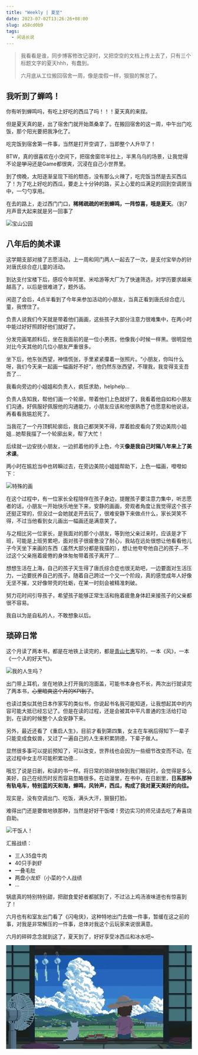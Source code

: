 ```yaml
---
title: "Weekly | 夏至"
date: 2023-07-02T13:26:26+08:00
slug: a58cd0b9
tags:
  - 闲话长说
---
```

> 我看看是谁，同步博客修改记录时，又把空空的文档上传上去了，只有三个标题文字的夏天hhh，有蠢到。
>
> 六月底从工位搬回宿舍一周，像是度假一样，狠狠的懈怠了。

## 我听到了蝉鸣！

你有听到蝉鸣吗，有吃上好吃的西瓜了吗！！！夏天真的来捏。

但是夏天真的是，出了宿舍门就开始蒸桑拿了。在搬回宿舍的这一周，中午出门吃饭，那个阳光要把我净化了。

吃完饭到宿舍第一件事，当然是打开空调了，当即整个人升华了！

BTW，真的很喜欢在小空间下，把宿舍窗帘半拉上，半黑乌乌的场景，让我觉得不论是~~学习~~还是Game都很爽，沉浸在自己小世界里。

到了傍晚，太阳逐渐呈现下班的颓态，没有那么火辣了，吃完饭当然是去买西瓜了！为了吃上好吃的西瓜，要走上十分钟的路，买上心爱的瓜满足的回到空调房当中，一勺勺享用。

在去的路上，走过西门门口，**稀稀疏疏的听到蝉鸣，一阵惊喜，哦是夏天**。（到7月声音大起来就是另一回事了

![宝山公园](https://bu.dusays.com/2023/07/02/64a1055018771.jpg)

## 八年后的美术课

这学期支部对接了志愿活动，上一周和同门两人一起去了一次，是支付宝举办的针对唐氏综合症儿童的活动。

到达支付宝楼下后，感叹今年阿里、米哈游等大厂为了快速筛选，对学历要求越来越高了，以后是很难进了，题外话。

闲逛了会后，4点半看到了今年来参加活动的小朋友，当真正看到唐氏综合症儿童，我愣住了。

负责人说我们今天就是带着他们画画，这些孩子大部分注意力很难集中，在两小时中能过好好照顾好他们就好了。

分发完画笔颜料后，坐在我面前的是一位小男孩，他像我小时候一样黑。很明显他对比今天其他的几位小朋友严重很多。

坐下后，他东张西望，神情慌张，手里紧紧攥着一张照片。“小朋友，你叫什么呀，我们今天来一起画一幅画好不好”，他仍然东张西望，不理我，我变得支支吾吾了...

我看向旁边的小姐姐和负责人，疯狂求助，helphelp...

负责人告知我，帮他们画一个轮廓，带着他们上色就好了，我看着他自如和小朋友们沟通，好佩服好佩服他的沟通能力，小朋友应该和他很熟悉了也愿意和他说话，再看看我尴尬死了。

当我花了一个丹顶鹤轮廓后，我自己都哭笑不得，厚着脸皮看向了旁边美院小姐姐...她帮我描了一个轮廓出来，帮了大忙！

后续就一边安抚小朋友，一边抓着他的手上色，今天**像是我自己时隔八年来上了美术课**。

两小时在尴尬当中也转瞬过去，在旁边美院小姐姐帮助下，上色一幅画，噔噔如下：

![特殊的画](https://bu.dusays.com/2023/07/02/64a103e0e0425.jpg)

在这个过程中，有一位家长全程陪伴在孩子身边，提醒孩子要注意力集中，听志愿者的话，小朋友一开始快乐地坐下来，安静的画画，旁观者角度让我觉得这个孩子还挺正常的，但没过一会她就走开去玩了，很难安静下来做点什么，家长哭笑不得，不过当他看到女儿画出一幅画还是满意笑了。

与之相比另一位家长，是我面对的那个小朋友，等到他父亲过来时，应该是才下班，可能是上班劳累吧，面对孩子很疲惫没了耐心，我站在远处很想让他看看他儿子今天坐下来画的东西（虽然大部分都是我描的），想让他夸夸他自己的孩子...不过这个父亲拖着疲倦的身体匆匆带着孩子离开了...

想想生活在上海，自己的孩子天生得了唐氏综合症也很无助吧，一边要面对生活压力，一边要抚养自己的孩子。随着自己跨过一个又一个阶段，真的感觉成年人好像无坚不摧，又好像带壳的牡蛎，在某一时刻会被精准刺破。

努力花时间引导孩子，希望孩子能够正常生活和拖着疲惫身体赶来接孩子的父亲都很不容易。

我自以为是自私的人，不敢想象以后。

## 琐碎日常

这个月读了两本书，都是在地铁上读完的，都是[青山七惠](https://book.douban.com/search/青山七惠)写的，一本《风》，一本《一个人的好天气》。

![我的人生吗？](https://bu.dusays.com/2023/07/02/64a10aedec260.jpg)

出门带上耳机，坐在地铁上打开我的泡面盖，可能书本身也不长，两次出行就读完了两本书，~~心里暗爽这个月的KPI到了~~。

也读过类似其他日本作家写的类似书，你说起书名我可能知道，让我想起其中的内容可能大抵已经忘记了。但是在读的过程，还是会被其中平凡普通的生活给打动到，在读的时候整个人会安静下来。

另外，最近还看了《重启人生》，目前才看到第四集，女主在车祸后得知下一辈子只能变成食蚁兽，又过了一遍自己的人生来积累阴德，下辈子做人。

显然很多事可以提前预知了，可以改变，世界线也会因为一些细节改变而不动，在这过程中女主尽可能积累功德...

哦忘了说是日剧，和读的书一样。将日常的琐碎放映到我们眼前时，会觉得是多么美好，自己在经历时反而容易忽略很多。在动漫里，在书中，在日剧里，**日系那种有轨电车，特别蓝的天和海，蝉鸣，风铃声，西瓜，构成了我对夏天美好的向往。**

现实是，没有空调出门、吃饭，满头大汗，狠狠打脸。

难得出门还是要做地铁那种，当然是好好干饭喽！旁边实习的师兄请去吃了寿喜烧自助。

![干饭人！](https://bu.dusays.com/2023/07/02/64a108e830d81.jpg)

汇报战绩：

- 三人35盘牛肉
- 40只手剥虾
- 一叠毛肚
- 两盘小龙虾（小菜的个人战绩
- ...

锅底真的特别特别甜，把甜食爱好者都腻到了，不过沾上鸡汤液味道也有惊喜到了！

六月也有和室友出门看了《闪电侠》，这种特地出门去做一件事，暂缓在这之前的事，对我是非常解压的一件事，总体对我这个云玩家来说很满意。

六月的碎碎念念就到这了，夏天到了，好好享受冰西瓜和冰水吧~

![](../img/about.gif)

